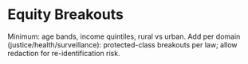 # Equity Breakouts
Minimum: age bands, income quintiles, rural vs urban.
Add per domain (justice/health/surveillance): protected-class breakouts per law; allow redaction for re-identification risk.


